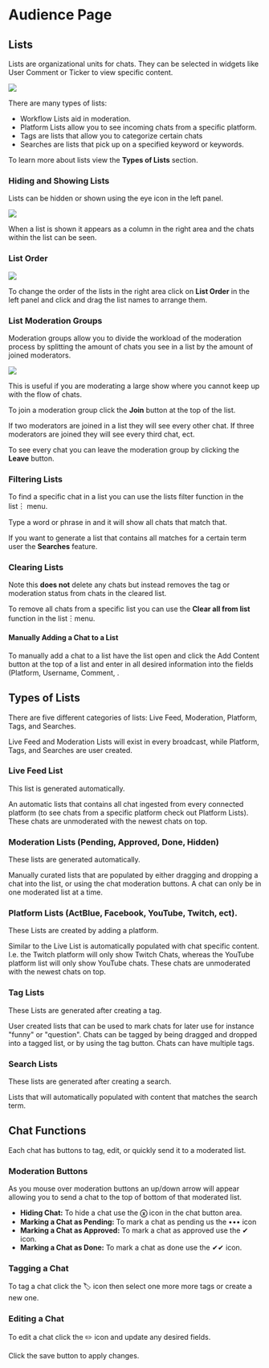 # Audience Page

## **Lists**

Lists are organizational units for chats. They can be selected in widgets like User Comment or Ticker to view specific content.

![](https://ucarecdn.com/46f864ce-10f8-4774-9dfb-dce70706b8f4/)

There are many types of lists:

* Workflow Lists aid in moderation.
* Platform Lists allow you to see incoming chats from a specific platform.
* Tags are lists that allow you to categorize certain chats
* Searches are lists that pick up on a specified keyword or keywords.&#x20;

To learn more about lists view the **Types of Lists** section.&#x20;

### Hiding and Showing Lists <a href="#hidingshowinglists" id="hidingshowinglists"></a>

Lists can be hidden or shown using the eye icon in the left panel.&#x20;

![](https://ucarecdn.com/7d368af0-0f2f-4c1a-a1b7-4c59397b2cc0/)

When a list is shown it appears as a column in the right area and the chats within the list can be seen.&#x20;

### List Order <a href="#listorder" id="listorder"></a>

![](https://ucarecdn.com/104e8b55-5ae7-4b1a-b253-5bdec3b0bdf4/)

To change the order of the lists in the right area click on **List Order** in the left panel and click and drag the list names to arrange them.&#x20;

### List Moderation Groups <a href="#listmodeationgroups" id="listmodeationgroups"></a>

Moderation groups allow you to divide the workload of the moderation process by splitting the amount of chats you see in a list by the amount of joined moderators.&#x20;

![](https://ucarecdn.com/39837d0d-3779-4611-bb41-febba0bb0250/)

This is useful if you are moderating a large show where you cannot keep up with the flow of chats.&#x20;

To join a moderation group click the **Join** button at the top of the list.&#x20;

If two moderators are joined in a list they will see every other chat. If three moderators are joined they will see every third chat, ect.&#x20;

To see every chat you can leave the moderation group by clicking the **Leave** button.&#x20;

### Filtering Lists <a href="#filteringlists" id="filteringlists"></a>

To find a specific chat in a list you can use the lists filter function in the list︙ menu.&#x20;

Type a word or phrase in and it will show all chats that match that.&#x20;

If you want to generate a list that contains all matches for a certain term user the **Searches** feature.&#x20;

### Clearing Lists <a href="#clearinglists" id="clearinglists"></a>

Note this **does not** delete any chats but instead removes the tag or moderation status from chats in the cleared list.&#x20;

To remove all chats from a specific list you can use the **Clear all from list** function in the list︙menu.&#x20;

#### Manually Adding a Chat to a List <a href="#manuallyaddingchat" id="manuallyaddingchat"></a>

To manually add a chat to a list have the list open and click the Add Content button at the top of a list and enter in all desired information into the fields (Platform, Username, Comment, .

## **Types of Lists**

There are five different categories of lists: Live Feed, Moderation, Platform, Tags, and Searches.&#x20;

Live Feed and Moderation Lists will exist in every broadcast, while Platform, Tags, and Searches are user created.&#x20;

### Live Feed List <a href="#livefeedlistg" id="livefeedlistg"></a>

This list is generated automatically.

An automatic lists that contains all chat ingested from every connected platform (to see chats from a specific platform check out Platform Lists). These chats are unmoderated with the newest chats on top.&#x20;

### Moderation Lists (Pending, Approved, Done, Hidden) <a href="#moderationlist" id="moderationlist"></a>

These lists are generated automatically.

Manually curated lists that are populated by either dragging and dropping a chat into the list, or using the chat moderation buttons. A chat can only be in one moderated list at a time.&#x20;

### Platform Lists (ActBlue, Facebook, YouTube, Twitch, ect).  <a href="#platformlists" id="platformlists"></a>

These Lists are created by adding a platform.

Similar to the Live List is automatically populated with chat specific content. I.e. the Twitch platform will only show Twitch Chats, whereas the YouTube platform list will only show YouTube chats. These chats are unmoderated with the newest chats on top.&#x20;

### Tag Lists <a href="#taglists" id="taglists"></a>

These Lists are generated after creating a tag.

User created lists that can be used to mark chats for later use for instance "funny" or "question". Chats can be tagged by being dragged and dropped into a tagged list, or by using the tag button. Chats can have multiple tags.&#x20;

### Search Lists <a href="#searchlists" id="searchlists"></a>

These lists are generated after creating a search.

Lists that will automatically populated with content that matches the search term. &#x20;

## **Chat Functions**

Each chat has buttons to tag, edit, or quickly send it to a moderated list.&#x20;

### Moderation Buttons <a href="#moderationbuttons" id="moderationbuttons"></a>

As you mouse over moderation buttons an up/down arrow will appear allowing you to send a chat to the top of bottom of that moderated list.&#x20;

* **Hiding Chat:** To hide a chat use the **ⓧ**  icon in the chat button area.&#x20;
* **Marking a Chat as Pending:** To mark a chat as pending us the ••• icon&#x20;
* **Marking a Chat as Approved:** To mark a chat as approved use the ✔ icon. &#x20;
* **Marking a Chat as Done:** To mark a chat as done use the ✔✔ icon.

### Tagging a Chat <a href="#taggingchat" id="taggingchat"></a>

To tag a chat click the 🏷️ icon then select one more more tags or create a new one.&#x20;

### Editing a Chat <a href="#editingchat" id="editingchat"></a>

To edit a chat click the ✏️ icon and update any desired fields.&#x20;

Click the save button to apply changes.

